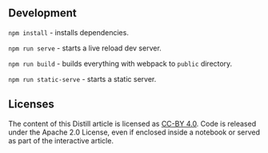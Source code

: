 ## Development

`npm install` - installs dependencies.

`npm run serve` - starts a live reload dev server.

`npm run build` - builds everything with webpack to `public` directory.

`npm run static-serve` - starts a static server.

## Licenses

The content of this Distill article is licensed as [CC-BY 4.0](https://creativecommons.org/licenses/by/4.0/). Code is released under the Apache 2.0 License, even if enclosed inside a notebook or served as part of the interactive article.